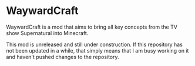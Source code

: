 # WaywardCraft
WaywardCraft is a mod that aims to bring all key concepts from the TV show Supernatural into Minecraft.

This mod is unreleased and still under construction. If this repository has not been updated in a while, that simply means that I am busy working on it and haven't pushed changes to the repository.